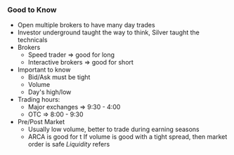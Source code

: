 

### Good to Know
* Open multiple brokers to have many day trades
* Investor underground taught the way to think, Silver taught the technicals
* Brokers
	* Speed trader => good for long
	* Interactive brokers => good for short
* Important to know
	* Bid/Ask must be tight
	* Volume
	* Day's high/low
* Trading hours:
	* Major exchanges => 9:30 - 4:00
	* OTC => 8:00 - 9:30
* Pre/Post Market
	* Usually low volume, better to trade during earning seasons
	* ARCA is good for t
If volume is good with a tight spread, then market order is safe
*Liquidity* refers
<!--stackedit_data:
eyJoaXN0b3J5IjpbMTg4MzI3MjE0OCwtMjA4ODc0NjYxMl19
-->